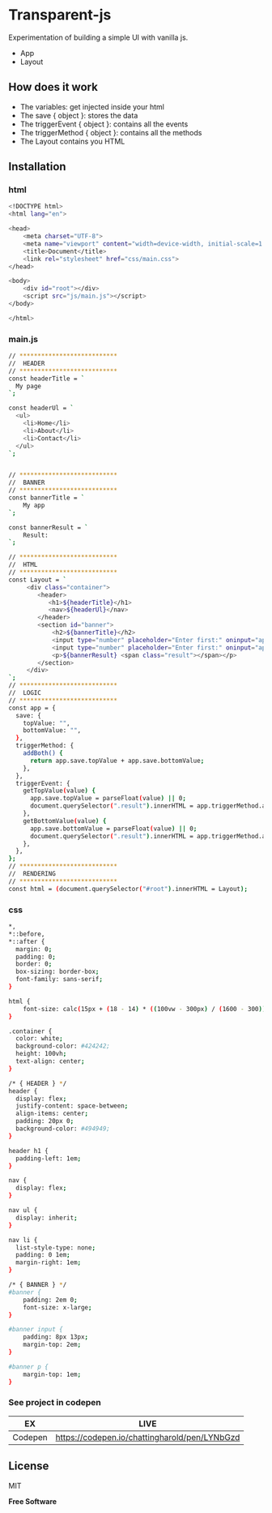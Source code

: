 # Transparent-js

Experimentation of building a simple UI with vanilla js.

  - App 
  - Layout 


## How does it work
  - The variables: get injected inside your html
  - The save { object }: stores the data
  - The triggerEvent { object }: contains all the events
  - The triggerMethod { object }: contains all the methods
  - The Layout contains you HTML
  

## Installation

### html
```sh
<!DOCTYPE html>
<html lang="en">

<head>
    <meta charset="UTF-8">
    <meta name="viewport" content="width=device-width, initial-scale=1.0">
    <title>Document</title>
    <link rel="stylesheet" href="css/main.css">
</head>

<body>
    <div id="root"></div>
    <script src="js/main.js"></script>   
</body>

</html>
```

### main.js

```sh
// ***************************
//  HEADER
// ***************************
const headerTitle = `
  My page
`;

const headerUl = `
  <ul>
    <li>Home</li>
    <li>About</li>
    <li>Contact</li>
  </ul>
`;


// ***************************
//  BANNER
// ***************************
const bannerTitle = `
    My app
`;

const bannerResult = `
    Result:
`;

// ***************************
//  HTML
// ***************************
const Layout = `
     <div class="container">
        <header>
           <h1>${headerTitle}</h1> 
           <nav>${headerUl}</nav>
        </header>
        <section id="banner">
            <h2>${bannerTitle}</h2>
            <input type="number" placeholder="Enter first:" oninput="app.triggerEvent.getTopValue(value)">   
            <input type="number" placeholder="Enter first:" oninput="app.triggerEvent.getBottomValue(value)">   
            <p>${bannerResult} <span class="result"></span></p>
        </section>        
     </div>
`;
// ***************************
//  LOGIC
// ***************************
const app = {
  save: {
    topValue: "",
    bottomValue: "",
  },
  triggerMethod: {
    addBoth() {
      return app.save.topValue + app.save.bottomValue;
    },
  },
  triggerEvent: {
    getTopValue(value) {
      app.save.topValue = parseFloat(value) || 0;
      document.querySelector(".result").innerHTML = app.triggerMethod.addBoth();
    },
    getBottomValue(value) {
      app.save.bottomValue = parseFloat(value) || 0;
      document.querySelector(".result").innerHTML = app.triggerMethod.addBoth();
    },
  },
};
// ***************************
//  RENDERING
// ***************************
const html = (document.querySelector("#root").innerHTML = Layout);

```


### css

```sh
*,
*::before,
*::after {
  margin: 0;
  padding: 0;
  border: 0;
  box-sizing: border-box;
  font-family: sans-serif;
}

html {
    font-size: calc(15px + (18 - 14) * ((100vw - 300px) / (1600 - 300)));
}

.container {
  color: white;
  background-color: #424242;
  height: 100vh;
  text-align: center;
}

/* { HEADER } */
header {
  display: flex;
  justify-content: space-between;
  align-items: center;
  padding: 20px 0;
  background-color: #494949;
}

header h1 {
  padding-left: 1em;
}

nav {
  display: flex;
}

nav ul {
  display: inherit;  
}

nav li {
  list-style-type: none;  
  padding: 0 1em;
  margin-right: 1em;
}

/* { BANNER } */
#banner {
    padding: 2em 0;
    font-size: x-large;
}

#banner input {
    padding: 8px 13px;
    margin-top: 2em;
}

#banner p {
    margin-top: 1em;
}

```


### See project in codepen

| EX | LIVE |
| ------ | ------ |
| Codepen | https://codepen.io/chattingharold/pen/LYNbGzd |



License
----

MIT


**Free Software**

